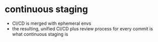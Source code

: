 # continuous staging

* CI/CD is merged with ephemeral envs
* the resulting, unified CI/CD plus review process for every commit is what continuous staging is

